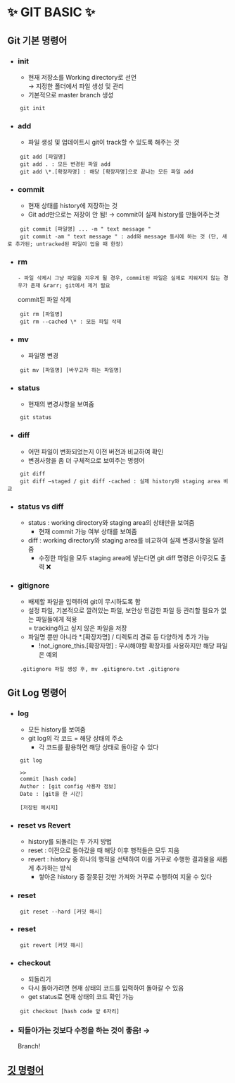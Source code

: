# ✨ GIT BASIC ✨

## **Git 기본 명령어**

- ### init
  - 현재 저장소를 Working directory로 선언
    <br> &rarr; 지정한 폴더에서 파일 생성 및 관리
  - 기본적으로 master branch 생성

```
    git init
```

- ### add
  - 파일 생성 및 업데이트시 git이 track할 수 있도록 해주는 것

```
    git add [파일명]
    git add . : 모든 변경된 파일 add
    git add \*.[확장자명] : 해당 [확장자명]으로 끝나는 모든 파일 add
```

- ### commit
  - 현재 상태를 history에 저장하는 것
  - Git add만으로는 저장이 안 됨!
    &rarr; commit이 실제 history를 만들어주는것

```
    git commit [파일명] ... -m " text message "
    git commit -am " text message " : add와 message 동시에 하는 것 (단, 새로 추가된; untracked된 파일이 업을 때 한정)
```

- ### rm
      - 파일 삭제시 그냥 파일을 지우게 될 경우, commit된 파일은 실제로 지워지지 않는 경우가 존재 &rarr; git에서 제거 필요
  commit된 파일 삭제

```
    git rm [파일명]
    git rm --cached \* : 모든 파일 삭제
```

- ### mv
  - 파일명 변경

```
    git mv [파일명] [바꾸고자 하는 파일명]
```

- ### status
  - 현재의 변경사항을 보여줌

```
    git status
```

- ### diff
  - 어떤 파일이 변화되었는지 이전 버전과 비교하여 확인
  - 변경사항을 좀 더 구체적으로 보여주는 명령어

```
    git diff
    git diff –staged / git diff -cached : 실제 history와 staging area 비교
```

- ### status vs diff

  - status : working directory와 staging area의 상태만을 보여줌
    - 현재 commit 가능 여부 상태를 보여줌
  - diff : working directory와 staging area를 비교하여 실제 변경사항을 알려줌
    - 수정한 파일을 모두 staging area에 넣는다면 git diff 명령은 아무것도 출력 ❌

- ### gitignore
  - 배제할 파일을 입력하여 git이 무시하도록 함
  - 설정 파일, 기본적으로 깔려있는 파일, 보안상 민감한 파일 등 관리할 필요가 없는 파일들에게 적용 <br>
    = tracking하고 싶지 않은 파일을 저장
  - 파일명 뿐만 아니라 \*.[확장자명] / 디렉토리 경로 등 다양하게 추가 가능
    - !not_ignore_this.[확장자명] : 무시해야할 확장자를 사용하지만 해당 파일은 예외

```
    .gitignore 파일 생성 후, mv .gitignore.txt .gitignore
```

## **Git Log 명령어**

- ### log
  - 모든 history를 보여줌
  - git log의 각 코드 = 해당 상태의 주소
    - 각 코드를 활용하면 해당 상태로 돌아갈 수 있다

```
    git log

    >>
    commit [hash code]
    Author : [git config 사용자 정보]
    Date : [git을 한 시간]

    [저장된 메시지]
```

- ### reset vs Revert

  - history를 되돌리는 두 가지 방법
  - reset : 이전으로 돌아갔을 때 해당 이후 행적들은 모두 지움
  - revert : history 중 하나의 행적을 선택하여 이를 거꾸로 수행한 결과물을 새롭게 추가하는 방식
    - 쌓아온 history 중 잘못된 것만 가져와 거꾸로 수행하여 지울 수 있다

- ### reset

```
    git reset --hard [커밋 해시]
```

- ### reset

```
    git revert [커밋 해시]
```

- ### checkout
  - 되돌리기
  - 다시 돌아가려면 현재 상태의 코드를 입력하여 돌아갈 수 있음
  - get status로 현재 상태의 코드 확인 가능

```
    git checkout [hash code 앞 6자리]
```

- ### 되돌아가는 것보다 수정을 하는 것이 좋음! &rarr;
  Branch!

## **[깃 명령어](https://git-scm.com/docs)**
